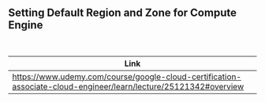 ## Setting Default Region and Zone for Compute Engine

<br />

| Link |
| ---- |
| https://www.udemy.com/course/google-cloud-certification-associate-cloud-engineer/learn/lecture/25121342#overview |
